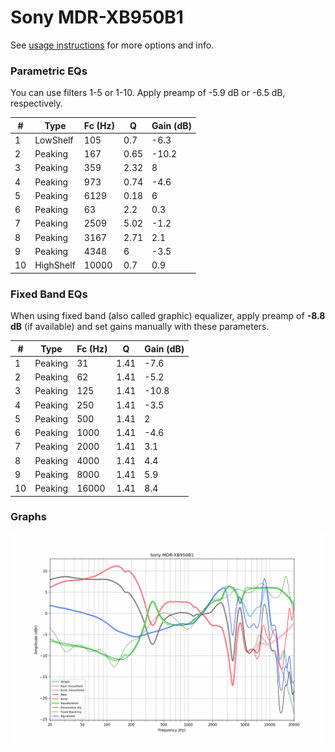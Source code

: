 # Sony MDR-XB950B1
See [usage instructions](https://github.com/jaakkopasanen/AutoEq#usage) for more options and info.

### Parametric EQs
You can use filters 1-5 or 1-10. Apply preamp of -5.9 dB or -6.5 dB, respectively.

|   # | Type      |   Fc (Hz) |    Q |   Gain (dB) |
|-----|-----------|-----------|------|-------------|
|   1 | LowShelf  |       105 | 0.7  |        -6.3 |
|   2 | Peaking   |       167 | 0.65 |       -10.2 |
|   3 | Peaking   |       359 | 2.32 |         8   |
|   4 | Peaking   |       973 | 0.74 |        -4.6 |
|   5 | Peaking   |      6129 | 0.18 |         6   |
|   6 | Peaking   |        63 | 2.2  |         0.3 |
|   7 | Peaking   |      2509 | 5.02 |        -1.2 |
|   8 | Peaking   |      3167 | 2.71 |         2.1 |
|   9 | Peaking   |      4348 | 6    |        -3.5 |
|  10 | HighShelf |     10000 | 0.7  |         0.9 |

### Fixed Band EQs
When using fixed band (also called graphic) equalizer, apply preamp of **-8.8 dB** (if available) and set gains manually with these parameters.

|   # | Type    |   Fc (Hz) |    Q |   Gain (dB) |
|-----|---------|-----------|------|-------------|
|   1 | Peaking |        31 | 1.41 |        -7.6 |
|   2 | Peaking |        62 | 1.41 |        -5.2 |
|   3 | Peaking |       125 | 1.41 |       -10.8 |
|   4 | Peaking |       250 | 1.41 |        -3.5 |
|   5 | Peaking |       500 | 1.41 |         2   |
|   6 | Peaking |      1000 | 1.41 |        -4.6 |
|   7 | Peaking |      2000 | 1.41 |         3.1 |
|   8 | Peaking |      4000 | 1.41 |         4.4 |
|   9 | Peaking |      8000 | 1.41 |         5.9 |
|  10 | Peaking |     16000 | 1.41 |         8.4 |

### Graphs
![](./Sony%20MDR-XB950B1.png)
